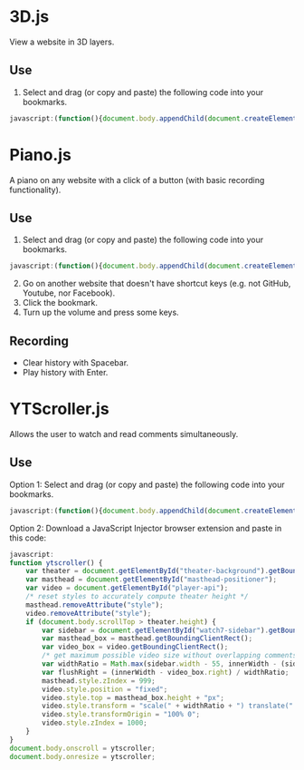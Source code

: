 # 3D.js
View a website in 3D layers.
## Use
1. Select and drag (or copy and paste) the following code into your bookmarks.
```javascript
javascript:(function(){document.body.appendChild(document.createElement("script")).src="https://rawgit.com/Krazete/bookmarklets/master/3D.js"})();
```
# Piano.js
A piano on any website with a click of a button (with basic recording functionality).
## Use
1. Select and drag (or copy and paste) the following code into your bookmarks.
```javascript
javascript:(function(){document.body.appendChild(document.createElement("script")).src="https://rawgit.com/Krazete/bookmarklets/master/piano.js"})();
```
2. Go on another website that doesn't have shortcut keys (e.g. not GitHub, Youtube, nor Facebook).
3. Click the bookmark.
4. Turn up the volume and press some keys.
## Recording
- Clear history with Spacebar.
- Play history with Enter.
# YTScroller.js
Allows the user to watch and read comments simultaneously.
## Use
Option 1: Select and drag (or copy and paste) the following code into your bookmarks.
```javascript
javascript:(function(){document.body.appendChild(document.createElement("script")).src="https://rawgit.com/Krazete/bookmarklets/master/ytscroller.js"})();
```
Option 2: Download a JavaScript Injector browser extension and paste in this code:
```javascript
javascript:
function ytscroller() {
	var theater = document.getElementById("theater-background").getBoundingClientRect();
	var masthead = document.getElementById("masthead-positioner");
	var video = document.getElementById("player-api");
	/* reset styles to accurately compute theater height */
	masthead.removeAttribute("style");
	video.removeAttribute("style");
	if (document.body.scrollTop > theater.height) {
		var sidebar = document.getElementById("watch7-sidebar").getBoundingClientRect();
		var masthead_box = masthead.getBoundingClientRect();
		var video_box = video.getBoundingClientRect();
		/* get maximum possible video size without overlapping comments (unless window is too small) */
		var widthRatio = Math.max(sidebar.width - 55, innerWidth - (sidebar.left - 55)) / video_box.width;
		var flushRight = (innerWidth - video_box.right) / widthRatio;
		masthead.style.zIndex = 999;
		video.style.position = "fixed";
		video.style.top = masthead_box.height + "px";
		video.style.transform = "scale(" + widthRatio + ") translate(" + flushRight + "px)";
		video.style.transformOrigin = "100% 0";
		video.style.zIndex = 1000;
	}
}
document.body.onscroll = ytscroller;
document.body.onresize = ytscroller;
```
